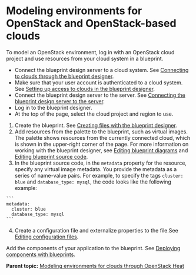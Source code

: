 # Modeling environments for OpenStack and OpenStack-based clouds

To model an OpenStack environment, log in with an OpenStack cloud project and use resources from your cloud system in a blueprint.

-   Connect the blueprint design server to a cloud system. See [Connecting to clouds through the blueprint designer](security_cloud_connection.md).
-   Make sure that your user account is authenticated to a cloud system. See [Setting up access to clouds in the blueprint designer](../../com.udeploy.admin.doc/topics/security_auth_bds.md).
-   Connect the blueprint design server to the server. See [Connecting the blueprint design server to the server](../../com.udeploy.doc/topics/ucdp_integrate.md).
-   Log in to the blueprint designer.
-   At the top of the page, select the cloud project and region to use.

1.   Create the blueprint. See [Creating files with the blueprint designer](blueprint_edit.md#).
2.   Add resources from the palette to the blueprint, such as virtual images. The palette shows resources from the currently connected cloud, which is shown in the upper-right corner of the page. For more information on working with the blueprint designer, see [Editing blueprint diagrams](blueprint_diagram.md) and [Editing blueprint source code](blueprint_source.md).
3.   In the blueprint source code, in the `metadata` property for the resource, specify any virtual image metadata. You provide the metadata as a series of name-value pairs. For example, to specify the tags `cluster: blue` and `database_type: mysql`, the code looks like the following example:

    ```
    metadata:
      cluster: blue
      database_type: mysql
    ```

4.  Create a configuration file and externalize properties to the file.See [Editing configuration files](blueprint_configs.md).

Add the components of your application to the blueprint. See [Deploying components with blueprints](blueprint_deploy_env.md).

**Parent topic:** [Modeling environments for clouds through OpenStack Heat](../../com.edt.doc/topics/blueprint_edit_clouds.md)

